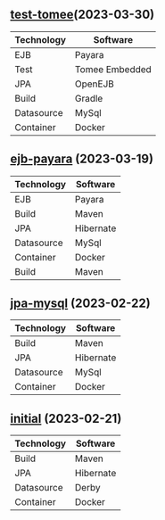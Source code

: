 ## [test-tomee](https://github.com/chellash/javadevops/commit/347a850b24adc091b838e001db7ef304832b478b)(2023-03-30)

 | Technology | Software |
 | ---------- | -------- |
 | EJB | Payara |
 | Test | Tomee Embedded |
 | JPA | OpenEJB |
 | Build | Gradle |
 | Datasource | MySql |
 | Container | Docker |

## [ejb-payara](https://github.com/chellash/javadevops/commit/553847a8e87afc5460c2f17e9696eeb7ed21b87f) (2023-03-19)

 | Technology | Software |
 | ---------- | -------- |
 | EJB | Payara |
 | Build | Maven |
 | JPA | Hibernate |
 | Datasource | MySql |
 | Container | Docker |
 | Build | Maven |

## [jpa-mysql](https://github.com/chellash/javadevops/commit/91de11d9a4d2425221aad3ec71b8c55eeb073005) (2023-02-22)

 | Technology | Software |
 | ---------- | -------- |
 | Build | Maven |
 | JPA | Hibernate |
 | Datasource | MySql |
 | Container | Docker |

## [initial](https://github.com/chellash/javadevops/commit/8a3056656ee2fbc10408b65f25a1d40d817a0def) (2023-02-21)

 | Technology | Software |
 | ---------- | -------- |
 | Build | Maven |
 | JPA | Hibernate |
 | Datasource | Derby |
 | Container | Docker |
